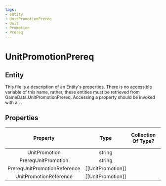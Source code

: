 ```yaml
---
tags:
- entity
- UnitPromotionPrereq
- Unit
- Promotion
- Prereq
---
```

# UnitPromotionPrereq
## Entity
This file is a description of an Entity's properties. There is no accessible variable of this name, rather, these entities must be retrieved from GameData.UnitPromotionPrereq. Accessing a property should be invoked with a `.`.
## Properties
|	Property	|	Type	|	Collection Of Type?	|	May Be Nil?	|	Default	|	References	|	Key	|	Notes	|
|	:-:	|	:-:	|	:-:	|	:-:	|	:-:	|	:-:	|	:-:	|	-:	|
|	UnitPromotion	|	string	|		|		|		|	[[UnitPromotion]].UnitPromotionType	|		|	|
|	PrereqUnitPromotion	|	string	|		|		|		|	[[UnitPromotion]].UnitPromotionType	|		|	|
|	PrereqUnitPromotionReference	|	[[UnitPromotion]]	|		|	✓	|		|		|		|	|
|	UnitPromotionReference	|	[[UnitPromotion]]	|		|	✓	|		|		|		|	|
